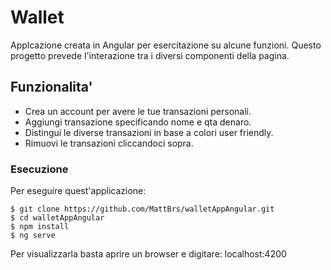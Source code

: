 # Wallet
Applcazione creata in Angular per esercitazione su alcune funzioni. Questo progetto prevede l'interazione tra i diversi componenti della pagina.

## Funzionalita'
* Crea un account per avere le tue transazioni personali. 
* Aggiungi transazione specificando nome e qta denaro.
* Distingui le diverse transazioni in base a colori user friendly.
* Rimuovi le transazioni cliccandoci sopra.

### Esecuzione
Per eseguire quest'applicazione:
```
$ git clone https://github.com/MattBrs/walletAppAngular.git
$ cd walletAppAngular
$ npm install
$ ng serve
```
Per visualizzarla basta aprire un browser e digitare: localhost:4200

